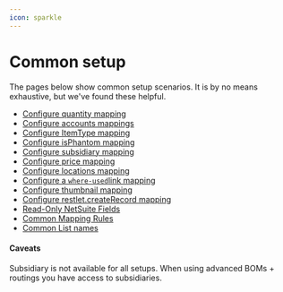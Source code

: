 ```yaml
---
icon: sparkle
---
```


# Common setup

The pages below show common setup scenarios. It is by no means exhaustive, but we've found these helpful.

* [Configure quantity mapping](configure-quantity-mapping.md)
* [Configure accounts mappings](configure-accounts-mappings.md)
* [Configure ItemType mapping](item-type-mapping.md)
* [Configure isPhantom mapping](configure-isphantom-mapping.md)
* [Configure subsidiary mapping](configure-subsidiary-mapping.md)
* [Configure price mapping](configure-price-mapping.md)
* [Configure locations mapping](configure-locations-mapping.md)
* [Configure a `where-used`link mapping](configure-where-used-link-mapping.md)
* [Configure thumbnail mapping](configure-thumbnail-mapping.md)
* [Configure restlet.createRecord mapping](configure-restlet.createrecord-mapping.md)
* [Read-Only NetSuite Fields](read-only-netsuite-fields.md)
* [Common Mapping Rules](common-mapping-rules.md)
* [Common List names](common-list-names.md)

#### Caveats

Subsidiary is not available for all setups. When using advanced BOMs + routings you have access to subsidiaries.
